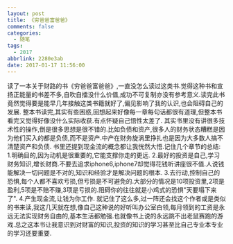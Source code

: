 ```yaml
---
layout: post
title: 《穷爸爸富爸爸》
comments: false
categories:
  - 随笔
tags:
  - 2017
abbrlink: 2280e3ab
date: 2017-01-17 11:56:00
---
```


  读了一本关于财路的书《穷爸爸富爸爸》,一直没怎么读过这类书.觉得这种书和宣扬正能量的书差不多,自吹自擂没什么价值,成功不可复制亦没有参考意义.读完此书竟然觉得要是能早几年接触这类书籍就好了,偏见影响了我的认识,也会阻碍自己的发展.
整本书读完,其实有些困惑,回想起来好像每一章每句话都很有道理,但整本书看完又觉得好像没什么实际收获.有点怀疑自己悟性太差了.
其实书里没有讲很多技术性的操作,倒是很多思想是很不错的.比如负债和资产,很多人的财务状态糟糕是因为他们买入的都是负债,而不是资产.中产在财务旋涡里挣扎也是因为大多数人搞不清楚资产和负债.
书里还提到现金流的概念都让我恍然大悟.记住几个章节的总结:
1.明确目的,因为动机是很重要的,它能支撑你走的更远.
2.最好的投资是自己,学习财务知识,增长财商.不要去追求iphone6,iphone7却觉得花钱听讲座很不值.人说钱能解决一切问题是不对的,知识和经验才是解决问题的根本.
3.去行动,控制自己的恐惧,每个人都不喜欢亏损,但亏损是不可避免的.大部分的情况是10项投资里,2项是盈利,5项是不赔不赚,3项是亏损的.阻碍你的往往就是小鸡式的恐惧"天要塌下来了".
4.产生现金流,让钱为你工作.
就记住了这么多,过一阵还会找这个作者或是类似的书来读,我这几天就在想,像自己这种说的好听叫办公室白领,每月领到的工资是永远无法实现财务自由的,基本生活都勉强.也就像书上说的永远跳不出老鼠赛跑的游戏.总之这本书让我意识到对财富的知识,投资的知识的学习甚至比自己专业本专业的学习还要重要.

